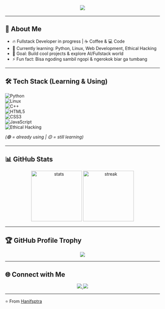 <!-- Neon Banner -->
<h1 align="center">
  <img src="https://readme-typing-svg.herokuapp.com?size=30&duration=4000&color=FF00FF&center=true&vCenter=true&width=600&lines=Hi+%F0%9F%91%8B,+I'm+Hans;Fullstack+Dev+in+Progress;Ethical+Hacking+Learner;Coffee+%26+Code+Lifestyle;Ngerusak+jam+tidur+demi+jam+terbang+🔥" />
</h1>

---

## 🚀 About Me
- 🔥 Fullstack Developer in progress | ☕ Coffee & 💻 Code
- 🌱 Currently learning: Python, Linux, Web Development, Ethical Hacking
- 🎯 Goal: Build cool projects & explore AI/Fullstack world
- ⚡ Fun fact: Bisa ngoding sambil ngopi & ngerokok biar ga tumbang

---

## 🛠️ Tech Stack (Learning & Using)
![Python](https://img.shields.io/badge/-Python-3776AB?logo=python&logoColor=white)  
![Linux](https://img.shields.io/badge/-Linux-FCC624?logo=linux&logoColor=black)  
![C++](https://img.shields.io/badge/-C++-00599C?logo=cplusplus&logoColor=white)  
![HTML5](https://img.shields.io/badge/-HTML5-E34F26?logo=html5&logoColor=white)  
![CSS3](https://img.shields.io/badge/-CSS3-1572B6?logo=css3&logoColor=white)  
![JavaScript](https://img.shields.io/badge/-JavaScript-F7DF1E?logo=javascript&logoColor=black)  
![Ethical Hacking](https://img.shields.io/badge/-Ethical%20Hacking-2E3440?logo=kalilinux&logoColor=white)

*(🟢 = already using | 🟡 = still learning)*

---

## 📊 GitHub Stats
<p align="center">
  <img src="https://github-readme-stats.vercel.app/api?username=Hanifsptra&show_icons=true&theme=radical&hide_border=true&bg_color=0D1117&title_color=FF00FF&icon_color=00FFFF" alt="stats" height="165"/>
  <img src="https://github-readme-streak-stats.herokuapp.com/?user=Hanifsptra&theme=radical&hide_border=true&background=0D1117&ring=FF00FF&fire=FF00FF&currStreakLabel=00FFFF" alt="streak" height="165"/>
</p>

---

## 🏆 GitHub Profile Trophy
<p align="center">
  <img src="https://github-profile-trophy.vercel.app/?username=Hanifsptra&theme=matrix&no-bg=true&row=1&column=6&title=Commits,Repositories,Experience,Stars,Followers,PullRequest" />
</p>

---

## 🌐 Connect with Me
<p align="center">
  <a href="https://www.instagram.com/hanifirzasptra" target="_blank">
    <img src="https://img.shields.io/badge/-hanifirzasptra-E4405F?logo=instagram&logoColor=white" />
  </a>
  <a href="https://www.instagram.com/sechanscyb" target="_blank">
    <img src="https://img.shields.io/badge/-sechanscyb-E4405F?logo=instagram&logoColor=white" />
  </a>
</p>

---

⭐️ From [Hanifsptra](https://github.com/Hanifsptra)
